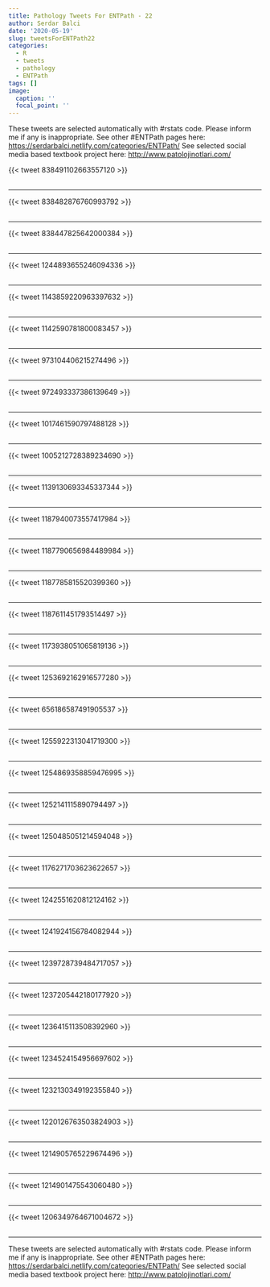 ```yaml
---
title: Pathology Tweets For ENTPath - 22
author: Serdar Balci
date: '2020-05-19'
slug: tweetsForENTPath22
categories:
  - R
  - tweets
  - pathology
  - ENTPath
tags: []
image:
  caption: ''
  focal_point: ''
---
```



These tweets are selected automatically with #rstats code. Please inform me if any is inappropriate.
See other #ENTPath pages here: https://serdarbalci.netlify.com/categories/ENTPath/ 
See selected social media based textbook project here: http://www.patolojinotlari.com/

{{< tweet 838491102663557120 >}}
<br>
<br>
<hr>
{{< tweet 838482876760993792 >}}
<br>
<br>
<hr>
{{< tweet 838447825642000384 >}}
<br>
<br>
<hr>
{{< tweet 1244893655246094336 >}}
<br>
<br>
<hr>
{{< tweet 1143859220963397632 >}}
<br>
<br>
<hr>
{{< tweet 1142590781800083457 >}}
<br>
<br>
<hr>
{{< tweet 973104406215274496 >}}
<br>
<br>
<hr>
{{< tweet 972493337386139649 >}}
<br>
<br>
<hr>
{{< tweet 1017461590797488128 >}}
<br>
<br>
<hr>
{{< tweet 1005212728389234690 >}}
<br>
<br>
<hr>
{{< tweet 1139130693345337344 >}}
<br>
<br>
<hr>
{{< tweet 1187940073557417984 >}}
<br>
<br>
<hr>
{{< tweet 1187790656984489984 >}}
<br>
<br>
<hr>
{{< tweet 1187785815520399360 >}}
<br>
<br>
<hr>
{{< tweet 1187611451793514497 >}}
<br>
<br>
<hr>
{{< tweet 1173938051065819136 >}}
<br>
<br>
<hr>
{{< tweet 1253692162916577280 >}}
<br>
<br>
<hr>
{{< tweet 656186587491905537 >}}
<br>
<br>
<hr>
{{< tweet 1255922313041719300 >}}
<br>
<br>
<hr>
{{< tweet 1254869358859476995 >}}
<br>
<br>
<hr>
{{< tweet 1252141115890794497 >}}
<br>
<br>
<hr>
{{< tweet 1250485051214594048 >}}
<br>
<br>
<hr>
{{< tweet 1176271703623622657 >}}
<br>
<br>
<hr>
{{< tweet 1242551620812124162 >}}
<br>
<br>
<hr>
{{< tweet 1241924156784082944 >}}
<br>
<br>
<hr>
{{< tweet 1239728739484717057 >}}
<br>
<br>
<hr>
{{< tweet 1237205442180177920 >}}
<br>
<br>
<hr>
{{< tweet 1236415113508392960 >}}
<br>
<br>
<hr>
{{< tweet 1234524154956697602 >}}
<br>
<br>
<hr>
{{< tweet 1232130349192355840 >}}
<br>
<br>
<hr>
{{< tweet 1220126763503824903 >}}
<br>
<br>
<hr>
{{< tweet 1214905765229674496 >}}
<br>
<br>
<hr>
{{< tweet 1214901475543060480 >}}
<br>
<br>
<hr>
{{< tweet 1206349764671004672 >}}
<br>
<br>
<hr>


These tweets are selected automatically with #rstats code. Please inform me if any is inappropriate.
See other #ENTPath pages here: https://serdarbalci.netlify.com/categories/ENTPath/ 
See selected social media based textbook project here: http://www.patolojinotlari.com/
